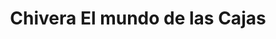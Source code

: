 ---
title: "Chivera El mundo de las Cajas"
url: /san-antonio-de-los-altos/chivera-el-mundo-de-las-cajas/
shop: piezas de automóviles
---